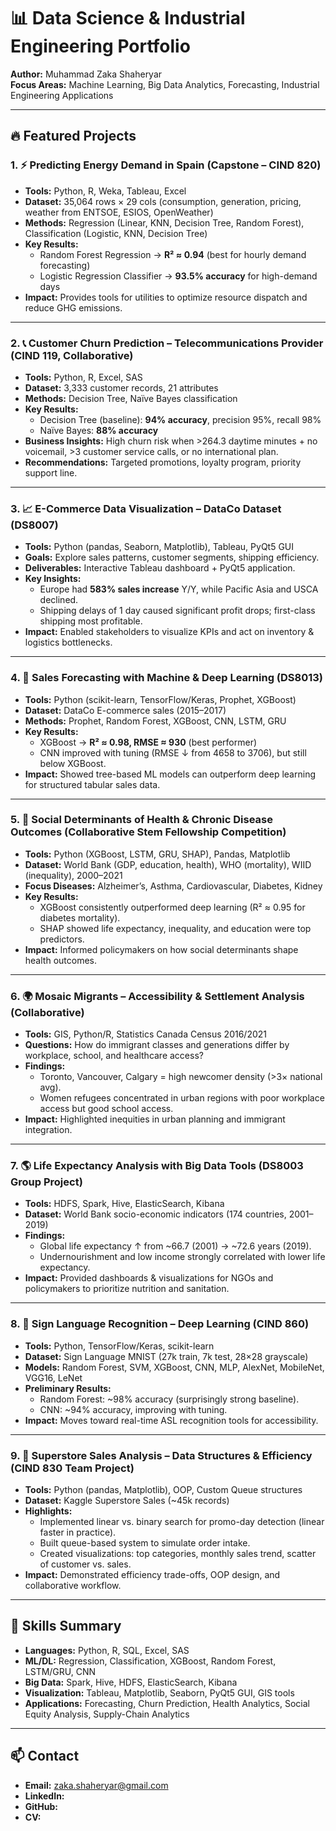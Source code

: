# 📊 Data Science & Industrial Engineering Portfolio
**Author:** Muhammad Zaka Shaheryar  
**Focus Areas:** Machine Learning, Big Data Analytics, Forecasting, Industrial Engineering Applications  

---

## 🔥 Featured Projects

### 1. ⚡ Predicting Energy Demand in Spain (Capstone – CIND 820)
- **Tools:** Python, R, Weka, Tableau, Excel  
- **Dataset:** 35,064 rows × 29 cols (consumption, generation, pricing, weather from ENTSOE, ESIOS, OpenWeather)  
- **Methods:** Regression (Linear, KNN, Decision Tree, Random Forest), Classification (Logistic, KNN, Decision Tree)  
- **Key Results:**  
  - Random Forest Regression → **R² ≈ 0.94** (best for hourly demand forecasting)  
  - Logistic Regression Classifier → **93.5% accuracy** for high-demand days  
- **Impact:** Provides tools for utilities to optimize resource dispatch and reduce GHG emissions.  

---

### 2. 📞 Customer Churn Prediction – Telecommunications Provider (CIND 119, Collaborative)
- **Tools:** Python, R, Excel, SAS  
- **Dataset:** 3,333 customer records, 21 attributes  
- **Methods:** Decision Tree, Naïve Bayes classification  
- **Key Results:**  
  - Decision Tree (baseline): **94% accuracy**, precision 95%, recall 98%  
  - Naïve Bayes: **88% accuracy**  
- **Business Insights:** High churn risk when >264.3 daytime minutes + no voicemail, >3 customer service calls, or no international plan.  
- **Recommendations:** Targeted promotions, loyalty program, priority support line.  

---

### 3. 📈 E-Commerce Data Visualization – DataCo Dataset (DS8007)
- **Tools:** Python (pandas, Seaborn, Matplotlib), Tableau, PyQt5 GUI  
- **Goals:** Explore sales patterns, customer segments, shipping efficiency.  
- **Deliverables:** Interactive Tableau dashboard + PyQt5 application.  
- **Key Insights:**  
  - Europe had **583% sales increase** Y/Y, while Pacific Asia and USCA declined.  
  - Shipping delays of 1 day caused significant profit drops; first-class shipping most profitable.  
- **Impact:** Enabled stakeholders to visualize KPIs and act on inventory & logistics bottlenecks.  

---

### 4. 🤖 Sales Forecasting with Machine & Deep Learning (DS8013)
- **Tools:** Python (scikit-learn, TensorFlow/Keras, Prophet, XGBoost)  
- **Dataset:** DataCo E-commerce sales (2015–2017)  
- **Methods:** Prophet, Random Forest, XGBoost, CNN, LSTM, GRU  
- **Key Results:**  
  - XGBoost → **R² ≈ 0.98, RMSE ≈ 930** (best performer)  
  - CNN improved with tuning (RMSE ↓ from 4658 to 3706), but still below XGBoost.  
- **Impact:** Showed tree-based ML models can outperform deep learning for structured tabular sales data.  

---

### 5. 🧠 Social Determinants of Health & Chronic Disease Outcomes (Collaborative Stem Fellowship Competition)
- **Tools:** Python (XGBoost, LSTM, GRU, SHAP), Pandas, Matplotlib  
- **Dataset:** World Bank (GDP, education, health), WHO (mortality), WIID (inequality), 2000–2021  
- **Focus Diseases:** Alzheimer’s, Asthma, Cardiovascular, Diabetes, Kidney  
- **Key Results:**  
  - XGBoost consistently outperformed deep learning (R² ≈ 0.95 for diabetes mortality).  
  - SHAP showed life expectancy, inequality, and education were top predictors.  
- **Impact:** Informed policymakers on how social determinants shape health outcomes.  

---

### 6. 🌍 Mosaic Migrants – Accessibility & Settlement Analysis (Collaborative)
- **Tools:** GIS, Python/R, Statistics Canada Census 2016/2021  
- **Questions:** How do immigrant classes and generations differ by workplace, school, and healthcare access?  
- **Findings:**  
  - Toronto, Vancouver, Calgary = high newcomer density (>3× national avg).  
  - Women refugees concentrated in urban regions with poor workplace access but good school access.  
- **Impact:** Highlighted inequities in urban planning and immigrant integration.  

---

### 7. 🌎 Life Expectancy Analysis with Big Data Tools (DS8003 Group Project)
- **Tools:** HDFS, Spark, Hive, ElasticSearch, Kibana  
- **Dataset:** World Bank socio-economic indicators (174 countries, 2001–2019)  
- **Findings:**  
  - Global life expectancy ↑ from ~66.7 (2001) → ~72.6 years (2019).  
  - Undernourishment and low income strongly correlated with lower life expectancy.  
- **Impact:** Provided dashboards & visualizations for NGOs and policymakers to prioritize nutrition and sanitation.  

---

### 8. 🤟 Sign Language Recognition – Deep Learning (CIND 860)
- **Tools:** Python, TensorFlow/Keras, scikit-learn  
- **Dataset:** Sign Language MNIST (27k train, 7k test, 28×28 grayscale)  
- **Models:** Random Forest, SVM, XGBoost, CNN, MLP, AlexNet, MobileNet, VGG16, LeNet  
- **Preliminary Results:**  
  - Random Forest: ~98% accuracy (surprisingly strong baseline).  
  - CNN: ~94% accuracy, improving with tuning.  
- **Impact:** Moves toward real-time ASL recognition tools for accessibility.  

---

### 9. 🛒 Superstore Sales Analysis – Data Structures & Efficiency (CIND 830 Team Project)
- **Tools:** Python (pandas, Matplotlib), OOP, Custom Queue structures  
- **Dataset:** Kaggle Superstore Sales (~45k records)  
- **Highlights:**  
  - Implemented linear vs. binary search for promo-day detection (linear faster in practice).  
  - Built queue-based system to simulate order intake.  
  - Created visualizations: top categories, monthly sales trend, scatter of customer vs. sales.  
- **Impact:** Demonstrated efficiency trade-offs, OOP design, and collaborative workflow.  

---

## 🚀 Skills Summary
- **Languages:** Python, R, SQL, Excel, SAS  
- **ML/DL:** Regression, Classification, XGBoost, Random Forest, LSTM/GRU, CNN  
- **Big Data:** Spark, Hive, HDFS, ElasticSearch, Kibana  
- **Visualization:** Tableau, Matplotlib, Seaborn, PyQt5 GUI, GIS tools  
- **Applications:** Forecasting, Churn Prediction, Health Analytics, Social Equity Analysis, Supply-Chain Analytics  

---

## 📫 Contact
- **Email:** zaka.shaheryar@gmail.com
- **LinkedIn:**  
- **GitHub:**
- **CV:**
